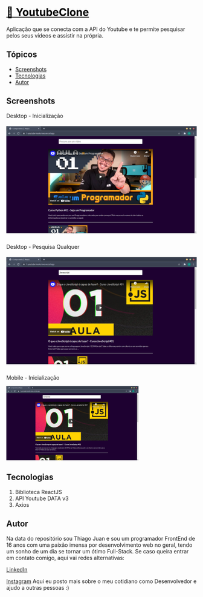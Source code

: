 <h1><a href="https://7-youtube-hooks-two.vercel.app/" style="color: black;">🔗 YoutubeClone</a></h1>

<p>Aplicação que se conecta com a API do Youtube e te permite pesquisar pelos seus vídeos e assistir na própria.</p>

<h2>Tópicos</h2>



<ul>
  <li><a href="#screenshots" color="">Screenshots</a></li>
  <li><a href="#tecno">Tecnologias</a></li>
  <li><a href="#sobre">Autor</a></li>
</ul>

<h2 id="screenshots">Screenshots</h2>

Desktop - Inicialização

##### ![Alt text](./screenshots/screen1.png?raw=true "Title")

Desktop - Pesquisa Qualquer

##### ![Alt text](./screenshots/screen2.png?raw=true "Title")

Mobile - Inicialização

<img src="./screenshots/screen2.png" alt="mobile-version" width="350px"/>

<h2 id="tecno">Tecnologias</h2>

1. Biblioteca ReactJS
2. API Youtube DATA v3
3. Axios 

<h2 id="autor">Autor</h2>

Na data do repositório sou Thiago Juan e sou um programador FrontEnd de 16 anos com uma paixão imensa por desenvolvimento web no geral, tendo um sonho de um dia se tornar um ótimo Full-Stack. Se caso queira entrar em contato comigo, aqui vai redes alternativas:

[LinkedIn](https://www.linkedin.com/in/thiago-juan-4725771b4/)

[Instagram](https://www.instagram.com/tjuan.dev/) Aqui eu posto mais sobre o meu cotidiano como Desenvolvedor e ajudo a outras pessoas :)

